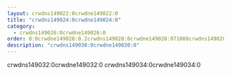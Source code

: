 ```yaml
---
layout: crwdns149022:0crwdne149022:0
title: "crwdns149024:0crwdne149024:0"
category:
  - crwdns149026:0crwdne149026:0
order: 8:0crwdne149028:0.2crwdns149028:0crwdne149028:071088crwdns149028:0crwdne149028:0
description: "crwdns149030:0crwdne149030:0"
---
```

crwdns149032:0crwdne149032:0 crwdns149034:0crwdne149034:0